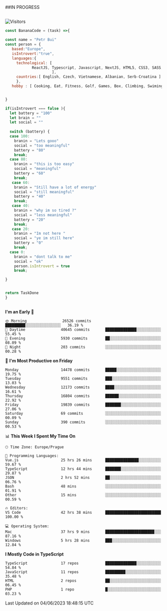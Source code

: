 ##IN PROGRESS
##
![Visitors](https://komarev.com/ghpvc/?username=petrbui&style=for-the-badge&label=Visitors+👀)
```Javascript
const BananaCode = (task) =>{

const name = "Petr Bui"
const person = {
   based:"Europe",
   isIntrovert:"true",
   languages:{
     technological: [ 
            ReactJS, Typescript, Javascript, NextJS, HTML5, CSS3, SASS, Redux, Node, Storybook, Styled-Component
                     ],
     countries:[ English, Czech, Vietnamese, Albanian, Serb-Croatina ]
     },
   hobby : [ Cooking, Eat, Fitness, Golf, Games, Box, Climbing, Swiming],


}

if(isIntrovert === false ){
  let battery = "100"
  let brain = ""
  let social = ""
  
  switch (battery) {
  case 100:
    branin = "Lets gooo"
    social = "too meaningful"
    battery = "80"
    break;
  case 80:
    branin = "this is too easy"
    social = "meaningful"
    battery = "60"
    break;
   case 60:
    branin = "Still have a lot of energy"
    social = "still meaningful"
    battery = "40"
    break;
   case 40:
    branin = "why im so tired ?"
    social = "less meaningful"
    battery = "20"
    break;
   case 20:
    branin = "Im not here "
    social = "ye im still here"
    battery = "0"
    break;
  case 0:
    branin = "dont talk to me"
    social = "ok"
    person.isIntrovert = true
    break;

}


return TaskDone
}
```



##
<!--
[![My GitHub stats](https://github-readme-stats.vercel.app/api?username=petrbui&theme=github_dark)](https://github.com/anuraghazra/github-readme-stats)

[![My wakatime stats](https://github-readme-stats.vercel.app/api/wakatime?username=petrbui&theme=github_dark)](https://github.com/anuraghazra/github-readme-stats)
-->
<!--START_SECTION:waka-->
**I'm an Early 🐤** 

```text
🌞 Morning                26526 commits       █████████░░░░░░░░░░░░░░░░   36.19 % 
🌆 Daytime                40645 commits       ██████████████░░░░░░░░░░░   55.45 % 
🌃 Evening                5930 commits        ██░░░░░░░░░░░░░░░░░░░░░░░   08.09 % 
🌙 Night                  203 commits         ░░░░░░░░░░░░░░░░░░░░░░░░░   00.28 % 
```
📅 **I'm Most Productive on Friday** 

```text
Monday                   14478 commits       █████░░░░░░░░░░░░░░░░░░░░   19.75 % 
Tuesday                  9551 commits        ███░░░░░░░░░░░░░░░░░░░░░░   13.03 % 
Wednesday                12173 commits       ████░░░░░░░░░░░░░░░░░░░░░   16.61 % 
Thursday                 16804 commits       ██████░░░░░░░░░░░░░░░░░░░   22.92 % 
Friday                   19839 commits       ███████░░░░░░░░░░░░░░░░░░   27.06 % 
Saturday                 69 commits          ░░░░░░░░░░░░░░░░░░░░░░░░░   00.09 % 
Sunday                   390 commits         ░░░░░░░░░░░░░░░░░░░░░░░░░   00.53 % 
```


📊 **This Week I Spent My Time On** 

```text
🕑︎ Time Zone: Europe/Prague

💬 Programming Languages: 
Vue.js                   25 hrs 26 mins      ███████████████░░░░░░░░░░   59.67 % 
TypeScript               12 hrs 44 mins      ███████░░░░░░░░░░░░░░░░░░   29.87 % 
JSON                     2 hrs 52 mins       ██░░░░░░░░░░░░░░░░░░░░░░░   06.76 % 
Bash                     48 mins             ░░░░░░░░░░░░░░░░░░░░░░░░░   01.91 % 
Other                    15 mins             ░░░░░░░░░░░░░░░░░░░░░░░░░   00.59 % 

🔥 Editors: 
VS Code                  42 hrs 38 mins      █████████████████████████   100.00 % 

💻 Operating System: 
Mac                      37 hrs 9 mins       ██████████████████████░░░   87.16 % 
Windows                  5 hrs 28 mins       ███░░░░░░░░░░░░░░░░░░░░░░   12.84 % 
```

**I Mostly Code in TypeScript** 

```text
TypeScript               17 repos            ██████████████░░░░░░░░░░░   54.84 % 
JavaScript               11 repos            █████████░░░░░░░░░░░░░░░░   35.48 % 
HTML                     2 repos             ██░░░░░░░░░░░░░░░░░░░░░░░   06.45 % 
PHP                      1 repo              █░░░░░░░░░░░░░░░░░░░░░░░░   03.23 % 
```




 Last Updated on 04/06/2023 18:48:15 UTC
<!--END_SECTION:waka-->
